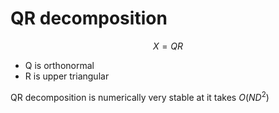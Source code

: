 # QR decomposition

$$X = QR$$ 

* Q is orthonormal
* R is upper triangular

QR decomposition is numerically very stable at it takes $O(ND^2)$
